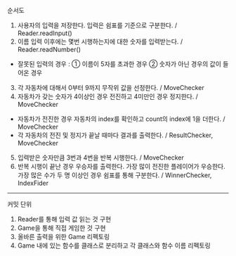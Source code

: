 순서도
1. 사용자의 입력을 저장한다. 입력은 쉼표를 기준으로 구분한다. / Reader.readInput()
2. 이름 입력 이후에는 몇번 시행하는지에 대한 숫자를 입력받는다. / Reader.readNumber()
- 잘못된 입력의 경우 : 
① 이름이 5자를 초과한 경우
② 숫자가 아닌 경우의 값이 들어온 경우
3. 각 자동차에 대해서 0부터 9까지 무작위 값을 선정한다. / MoveChecker
4. 자동차가 갖는 숫자가 4이상인 경우 전진하고 4미만인 경우 정지한다. / MoveChecker
- 자동차가 전진한 경우 자동차의 index를 확인하고 count의 index에 1을 더한다. / MoveChecker
- 각 자동차의 전진 및 정지가 끝날 때마다 결과를 출력한다. / ResultChecker, MoveChecker
5. 입력받은 숫자만큼 3번과 4번을 반복 시행한다. / MoveChecker
6. 반복 시행이 끝난 경우 우승자를 출력한다. 가장 많이 전진한 플레이어가 우승한다. 가장 많은 수가 두 명 이상인 경우 쉼표를 통해 구분한다. / WinnerChecker, IndexFider
---
커밋 단위
1. Reader를 통해 입력 값 읽는 것 구현
2. Game을 통해 직접 게임한 것 구현
3. 올바른 출력을 위한 Game 리펙토링
4. Game 내에 있는 함수를 클래스로 분리하고 각 클래스와 함수 이름 리펙토링